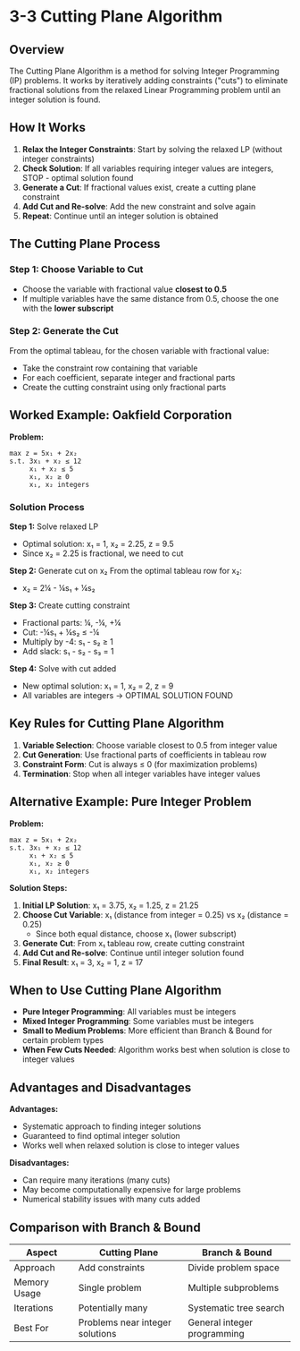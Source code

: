 # 3-3 Cutting Plane Algorithm

## Overview

The Cutting Plane Algorithm is a method for solving Integer Programming (IP) problems. It works by iteratively adding constraints ("cuts") to eliminate fractional solutions from the relaxed Linear Programming problem until an integer solution is found.

## How It Works

1. **Relax the Integer Constraints**: Start by solving the relaxed LP (without integer constraints)
2. **Check Solution**: If all variables requiring integer values are integers, STOP - optimal solution found
3. **Generate a Cut**: If fractional values exist, create a cutting plane constraint
4. **Add Cut and Re-solve**: Add the new constraint and solve again
5. **Repeat**: Continue until an integer solution is obtained

## The Cutting Plane Process

### Step 1: Choose Variable to Cut
- Choose the variable with fractional value **closest to 0.5**
- If multiple variables have the same distance from 0.5, choose the one with the **lower subscript**

### Step 2: Generate the Cut
From the optimal tableau, for the chosen variable with fractional value:
- Take the constraint row containing that variable
- For each coefficient, separate integer and fractional parts
- Create the cutting constraint using only fractional parts

## Worked Example: Oakfield Corporation

**Problem:**
```
max z = 5x₁ + 2x₂
s.t. 3x₁ + x₂ ≤ 12
     x₁ + x₂ ≤ 5
     x₁, x₂ ≥ 0
     x₁, x₂ integers
```

### Solution Process

**Step 1:** Solve relaxed LP
- Optimal solution: x₁ = 1, x₂ = 2.25, z = 9.5
- Since x₂ = 2.25 is fractional, we need to cut

**Step 2:** Generate cut on x₂
From the optimal tableau row for x₂:
- x₂ = 2¼ - ¼s₁ + ¼s₂

**Step 3:** Create cutting constraint
- Fractional parts: ¼, -¼, +¼
- Cut: -¼s₁ + ¼s₂ ≤ -¼
- Multiply by -4: s₁ - s₂ ≥ 1
- Add slack: s₁ - s₂ - s₃ = 1

**Step 4:** Solve with cut added
- New optimal solution: x₁ = 1, x₂ = 2, z = 9
- All variables are integers → OPTIMAL SOLUTION FOUND

## Key Rules for Cutting Plane Algorithm

1. **Variable Selection**: Choose variable closest to 0.5 from integer value
2. **Cut Generation**: Use fractional parts of coefficients in tableau row
3. **Constraint Form**: Cut is always ≤ 0 (for maximization problems)
4. **Termination**: Stop when all integer variables have integer values

## Alternative Example: Pure Integer Problem

**Problem:**
```
max z = 5x₁ + 2x₂
s.t. 3x₁ + x₂ ≤ 12
     x₁ + x₂ ≤ 5
     x₁, x₂ ≥ 0
     x₁, x₂ integers
```

**Solution Steps:**
1. **Initial LP Solution**: x₁ = 3.75, x₂ = 1.25, z = 21.25
2. **Choose Cut Variable**: x₁ (distance from integer = 0.25) vs x₂ (distance = 0.25)
   - Since both equal distance, choose x₁ (lower subscript)
3. **Generate Cut**: From x₁ tableau row, create cutting constraint
4. **Add Cut and Re-solve**: Continue until integer solution found
5. **Final Result**: x₁ = 3, x₂ = 1, z = 17

## When to Use Cutting Plane Algorithm

- **Pure Integer Programming**: All variables must be integers
- **Mixed Integer Programming**: Some variables must be integers
- **Small to Medium Problems**: More efficient than Branch & Bound for certain problem types
- **When Few Cuts Needed**: Algorithm works best when solution is close to integer values

## Advantages and Disadvantages

**Advantages:**
- Systematic approach to finding integer solutions
- Guaranteed to find optimal integer solution
- Works well when relaxed solution is close to integer values

**Disadvantages:**
- Can require many iterations (many cuts)
- May become computationally expensive for large problems
- Numerical stability issues with many cuts added

## Comparison with Branch & Bound

| Aspect | Cutting Plane | Branch & Bound |
|--------|---------------|----------------|
| Approach | Add constraints | Divide problem space |
| Memory Usage | Single problem | Multiple subproblems |
| Iterations | Potentially many | Systematic tree search |
| Best For | Problems near integer solutions | General integer programming |
